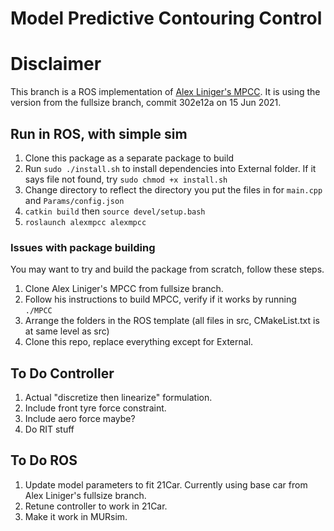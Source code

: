 # Model Predictive Contouring Control

# Disclaimer
This branch is a ROS implementation of [Alex Liniger's MPCC](https://github.com/alexliniger/MPCC). It is using the version from the fullsize branch, commit 302e12a on 15 Jun 2021.

## Run in ROS, with simple sim
1. Clone this package as a separate package to build
2. Run `sudo ./install.sh` to install dependencies into External folder. If it says file not found, try `sudo chmod +x install.sh`
3. Change directory to reflect the directory you put the files in for `main.cpp` and `Params/config.json`
4. `catkin build` then `source devel/setup.bash`
5. `roslaunch alexmpcc alexmpcc`

### Issues with package building
You may want to try and build the package from scratch, follow these steps.
1. Clone Alex Liniger's MPCC from fullsize branch.
2. Follow his instructions to build MPCC, verify if it works by running `./MPCC`
3. Arrange the folders in the ROS template (all files in src, CMakeList.txt is at same level as src)
4. Clone this repo, replace everything except for External.

## To Do Controller
1. Actual "discretize then linearize" formulation.
2. Include front tyre force constraint.
3. Include aero force maybe?
4. Do RIT stuff

## To Do ROS
1. Update model parameters to fit 21Car. Currently using base car from Alex Liniger's fullsize branch.
2. Retune controller to work in 21Car.
3. Make it work in MURsim.

